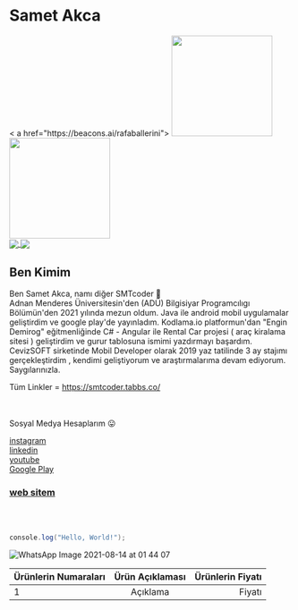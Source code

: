  # Samet Akca
 
 <div>
  < a href="https://beacons.ai/rafaballerini">
<img height="180em" src="https://github-readme-stats.vercel.app/api?username=smtdeveloper&show_icons=true&theme=dracula&include_all_commits=true&count_private=true"/>
<img height="180em" src="https://github-readme-stats.vercel.app/api/top-langs/?username=smtdeveloper&layout=compact&langs_count=16&theme=dracula"/>
</div>
 



<a href="https://github.com/smtdeveloper/GameProje">
  <img align="center" src="https://github-readme-stats.vercel.app/api/pin/?username=smtdeveloper&repo=GameProje" />
</a>
<a href="https://github.com/ReCarProject">
  <img align="center" src="https://github-readme-stats.vercel.app/api/pin/?username=smtdeveloper&repo=ReCarProject" />
</a>




## Ben Kimim 
 
Ben Samet Akca, namı diğer  SMTcoder 🙂 <br>
Adnan Menderes Üniversitesin'den (ADÜ) Bilgisiyar Programcılıgı Bölümün'den 2021 yılında mezun oldum. Java ile android mobil uygulamalar geliştirdim ve google play'de yayınladım. Kodlama.io platformun'dan "Engin Demirog" eğitmenliğinde C# - Angular ile Rental Car projesi ( araç kiralama sitesi ) geliştirdim ve gurur tablosuna  ismimi yazdırmayı başardım. CevizSOFT sirketinde Mobil Developer olarak 2019 yaz tatilinde 3 ay stajımı gerçekleştirdim , kendimi geliştiyorum ve araştırmalarıma devam ediyorum. Saygılarınızla.
<br>

Tüm Linkler =   https://smtcoder.tabbs.co/

 
 
<br> <br>
Sosyal Medya Hesaplarım 😛
<br>

<a href="https://www.instagram.com/smtcoder/">
instagram
</a>
<br>

<a href="https://www.linkedin.com/in/samet-akca-2a4bbb1a8/">
linkedin
</a>
<br>

<a href="https://www.youtube.com/channel/UCZXmqpZJ3ax5Uzm0pXeVqMg">
youtube
</a>

<br>

<a href="https://play.google.com/store/apps/developer?id=Samet+Akca&gl=TR">
Google Play
</a>

<h3> <a href="https://sametakca.com/">  web sitem </a> </h3> 
<br>
<br>


```C#
console.log("Hello, World!");
```

![WhatsApp Image 2021-08-14 at 01 44 07](https://user-images.githubusercontent.com/74311713/129424965-e0147298-a92f-4197-b304-8abfb3d9e6c3.jpeg)


| Ürünlerin Numaraları| Ürün Açıklaması| Ürünlerin Fiyatı|
| :--- | :---: | ---: |
| 1 | Açıklama | Fiyatı |





